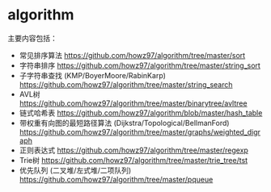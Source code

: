 # algorithm
主要内容包括：
* 常见排序算法 
https://github.com/howz97/algorithm/tree/master/sort
* 字符串排序
https://github.com/howz97/algorithm/tree/master/string_sort
* 子字符串查找 (KMP/BoyerMoore/RabinKarp)
https://github.com/howz97/algorithm/tree/master/string_search
* AVL树
https://github.com/howz97/algorithm/tree/master/binarytree/avltree
* 链式哈希表
https://github.com/howz97/algorithm/blob/master/hash_table
* 带权重有向图的最短路径算法 (Dijkstra/Topological/BellmanFord)
https://github.com/howz97/algorithm/tree/master/graphs/weighted_digraph
* 正则表达式
https://github.com/howz97/algorithm/tree/master/regexp
* Trie树
https://github.com/howz97/algorithm/tree/master/trie_tree/tst
* 优先队列 (二叉堆/左式堆/二项队列)
https://github.com/howz97/algorithm/tree/master/pqueue
